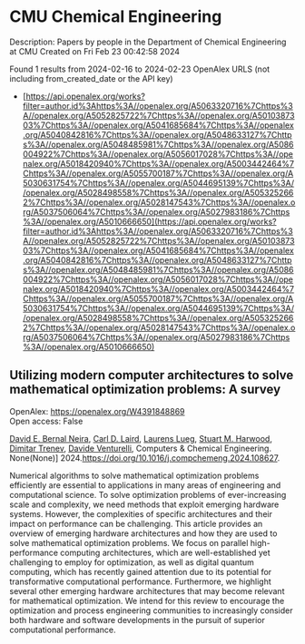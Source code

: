 # CMU Chemical Engineering
Description: Papers by people in the Department of Chemical Engineering at CMU
Created on Fri Feb 23 00:42:58 2024

Found 1 results from 2024-02-16 to 2024-02-23
OpenAlex URLS (not including from_created_date or the API key)
- [https://api.openalex.org/works?filter=author.id%3Ahttps%3A//openalex.org/A5063320716%7Chttps%3A//openalex.org/A5052825722%7Chttps%3A//openalex.org/A5010387303%7Chttps%3A//openalex.org/A5041685684%7Chttps%3A//openalex.org/A5040842816%7Chttps%3A//openalex.org/A5048633127%7Chttps%3A//openalex.org/A5048485981%7Chttps%3A//openalex.org/A5086004922%7Chttps%3A//openalex.org/A5056017028%7Chttps%3A//openalex.org/A5018420940%7Chttps%3A//openalex.org/A5003442464%7Chttps%3A//openalex.org/A5055700187%7Chttps%3A//openalex.org/A5030631754%7Chttps%3A//openalex.org/A5044695139%7Chttps%3A//openalex.org/A5028498558%7Chttps%3A//openalex.org/A5053252662%7Chttps%3A//openalex.org/A5028147543%7Chttps%3A//openalex.org/A5037506064%7Chttps%3A//openalex.org/A5027983186%7Chttps%3A//openalex.org/A5010666650](https://api.openalex.org/works?filter=author.id%3Ahttps%3A//openalex.org/A5063320716%7Chttps%3A//openalex.org/A5052825722%7Chttps%3A//openalex.org/A5010387303%7Chttps%3A//openalex.org/A5041685684%7Chttps%3A//openalex.org/A5040842816%7Chttps%3A//openalex.org/A5048633127%7Chttps%3A//openalex.org/A5048485981%7Chttps%3A//openalex.org/A5086004922%7Chttps%3A//openalex.org/A5056017028%7Chttps%3A//openalex.org/A5018420940%7Chttps%3A//openalex.org/A5003442464%7Chttps%3A//openalex.org/A5055700187%7Chttps%3A//openalex.org/A5030631754%7Chttps%3A//openalex.org/A5044695139%7Chttps%3A//openalex.org/A5028498558%7Chttps%3A//openalex.org/A5053252662%7Chttps%3A//openalex.org/A5028147543%7Chttps%3A//openalex.org/A5037506064%7Chttps%3A//openalex.org/A5027983186%7Chttps%3A//openalex.org/A5010666650)

## Utilizing modern computer architectures to solve mathematical optimization problems: A survey   

OpenAlex: https://openalex.org/W4391848869    
Open access: False
    
[David E. Bernal Neira](https://openalex.org/A5015746295), [Carl D. Laird](https://openalex.org/A5030631754), [Laurens Lueg](https://openalex.org/A5017863327), [Stuart M. Harwood](https://openalex.org/A5020564160), [Dimitar Trenev](https://openalex.org/A5048990981), [Davide Venturelli](https://openalex.org/A5044443085), Computers & Chemical Engineering. None(None)] 2024.https://doi.org/10.1016/j.compchemeng.2024.108627.
    
Numerical algorithms to solve mathematical optimization problems efficiently are essential to applications in many areas of engineering and computational science. To solve optimization problems of ever-increasing scale and complexity, we need methods that exploit emerging hardware systems. However, the complexities of specific architectures and their impact on performance can be challenging. This article provides an overview of emerging hardware architectures and how they are used to solve mathematical optimization problems. We focus on parallel high-performance computing architectures, which are well-established yet challenging to employ for optimization, as well as digital quantum computing, which has recently gained attention due to its potential for transformative computational performance. Furthermore, we highlight several other emerging hardware architectures that may become relevant for mathematical optimization. We intend for this review to encourage the optimization and process engineering communities to increasingly consider both hardware and software developments in the pursuit of superior computational performance.    

    
